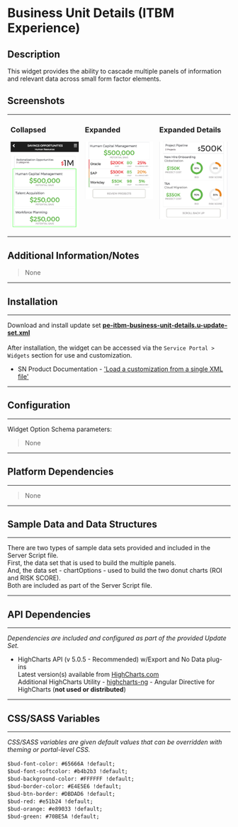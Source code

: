 # Business Unit Details (ITBM Experience)

## Description

This widget provides the ability to cascade multiple panels of information and relevant data across small form factor elements.

## Screenshots
<table><tr style='vertical-align:top'><td>

### Collapsed
![](../images/pe-itbm-business-unit-details-1.png)
</td><td>

### Expanded
![](../images/pe-itbm-business-unit-details-2.png)
</td><td>

### Expanded Details
![](../images/pe-itbm-business-unit-details-3.png)
</td></tr></table>

## Additional Information/Notes
> None
---
## Installation
---
Download and install update set **[pe-itbm-business-unit-details.u-update-set.xml](https://github.com/platform-experience/serviceportal-widget-library/blob/master/pe-itbm-business-unit-details/pe-itbm-business-unit-details.u-update-set.xml)** <br/><br/>
After installation, the widget can be accessed via the `Service Portal > Widgets` section for use and customization.<br/>
* SN Product Documentation - ['Load a customization from a single XML file'](https://docs.servicenow.com/bundle/kingston-application-development/page/build/system-update-sets/task/t_SaveAnUpdateSetAsAnXMLFile.html)

---
## Configuration
---
Widget Option Schema parameters:
> None
---
## Platform Dependencies
---
> None
---
## Sample Data and Data Structures
---
There are two types of sample data sets provided and included in the Server Script file.
<br/>First, the data set that is used to build the multiple panels.
<br/>And, the data set - chartOptions - used to build the two donut charts (ROI and RISK SCORE).
<br/>Both are included as part of the Server Script file.

---
## API Dependencies
---
<i>Dependencies are included and configured as part of the provided Update Set.</i>

* HighCharts API (v 5.0.5 - Recommended)  w/Export and No Data plug-ins
  <br/>Latest version(s) available from [HighCharts.com](http://http://www.highcharts.com/products/highcharts/)
  <br/>Additional HighCharts Utility - [highcharts-ng](https://github.com/pablojim/highcharts-ng) - Angular Directive for HighCharts (__not used or distributed__)
---
## CSS/SASS Variables
---
_CSS/SASS variables are given default values that can be overridden with theming or portal-level CSS._

`$bud-font-color: #65666A !default;`<br/>
`$bud-font-softcolor: #b4b2b3 !default;`<br/>
`$bud-background-color: #FFFFFF !default;`<br/>
`$bud-border-color: #E4E5E6 !default;`<br/>
`$bud-btn-border: #DBDAD6 !default;`<br/>
`$bud-red: #e51b24 !default;`<br/>
`$bud-orange: #e89033 !default;`<br/>
`$bud-green: #70BE5A !default;`<br/>